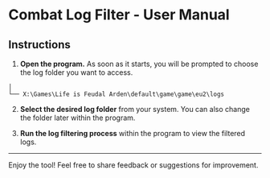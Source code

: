 # Combat Log Filter - User Manual

## Instructions

1. **Open the program.** As soon as it starts, you will be prompted to choose the log folder you want to access.

```
│
└── X:\Games\Life is Feudal Arden\default\game\game\eu2\logs
```

2. **Select the desired log folder** from your system. You can also change the folder later within the program.

3. **Run the log filtering process** within the program to view the filtered logs.

---

Enjoy the tool! Feel free to share feedback or suggestions for improvement.